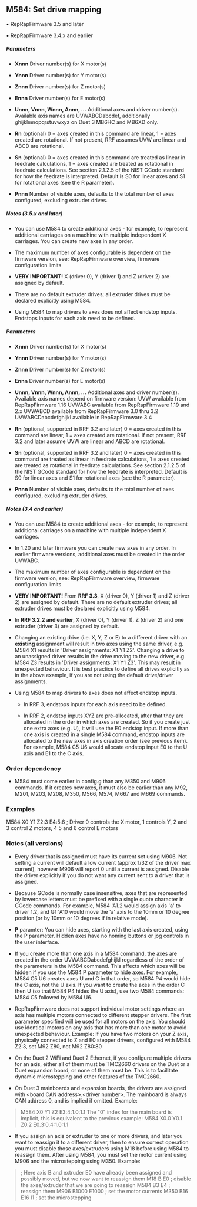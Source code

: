 ## M584: Set drive mapping

• RepRapFirmware 3.5 and later

• RepRapFirmware 3.4.x and earlier

##### Parameters

- **Xnnn** Driver number(s) for X motor(s)

- **Ynnn** Driver number(s) for Y motor(s)

- **Znnn** Driver number(s) for Z motor(s)

- **Ennn** Driver number(s) for E motor(s)

- **Unnn, Vnnn, Wnnn, Annn, ...** Additional axes and driver number(s). Available axis names are UVWABCDabcdef, additionally ghijklmnopqrstuvwxyz on Duet 3 MB6HC and MB6XD only.

- **Rn** (optional) 0 = axes created in this command are linear, 1 = axes created are rotational. If not present, RRF assumes UVW are linear and ABCD are rotational.

- **Sn** (optional) 0 = axes created in this command are treated as linear in feedrate calculations, 1 = axes created are treated as rotational in feedrate calculations. See section 2.1.2.5 of the NIST GCode standard for how the feedrate is interpreted. Default is S0 for linear axes and S1 for rotational axes (see the R parameter).

- **Pnnn** Number of visible axes, defaults to the total number of axes configured, excluding extruder drives.

##### Notes (3.5.x and later)

- You can use M584 to create additional axes - for example, to represent additional carriages on a machine with multiple independent X carriages. You can create new axes in any order.

- The maximum number of axes configurable is dependent on the firmware version, see: RepRapFirmware overview, firmware configuration limits

- **VERY IMPORTANT!** X (driver 0), Y (driver 1) and Z (driver 2) are assigned by default.

- There are no default extruder drives; all extruder drives must be declared explicitly using M584.

- Using M584 to map drivers to axes does not affect endstop inputs. Endstops inputs for each axis need to be defined.

##### Parameters

- **Xnnn** Driver number(s) for X motor(s)

- **Ynnn** Driver number(s) for Y motor(s)

- **Znnn** Driver number(s) for Z motor(s)

- **Ennn** Driver number(s) for E motor(s)

- **Unnn, Vnnn, Wnnn, Annn, ...** Additional axes and driver number(s). Available axis names depend on firmware version: UVW available from RepRapFirmware 1.16 UVWABC available from RepRapFirmware 1.19 and 2.x UVWABCD available from RepRapFirmware 3.0 thru 3.2 UVWABCDabcdefghijkl available in RepRapFirmware 3.4

- **Rn** (optional, supported in RRF 3.2 and later) 0 = axes created in this command are linear, 1 = axes created are rotational. If not present, RRF 3.2 and later assume UVW are linear and ABCD are rotational.

- **Sn** (optional, supported in RRF 3.2 and later) 0 = axes created in this command are treated as linear in feedrate calculations, 1 = axes created are treated as rotational in feedrate calculations. See section 2.1.2.5 of the NIST GCode standard for how the feedrate is interpreted. Default is S0 for linear axes and S1 for rotational axes (see the R parameter).

- **Pnnn** Number of visible axes, defaults to the total number of axes configured, excluding extruder drives.

##### Notes (3.4 and earlier)

- You can use M584 to create additional axes - for example, to represent additional carriages on a machine with multiple independent X carriages.

- In 1.20 and later firmware you can create new axes in any order. In earlier firmware versions, additional axes must be created in the order UVWABC.

- The maximum number of axes configurable is dependent on the firmware version, see: RepRapFirmware overview, firmware configuration limits

- **VERY IMPORTANT!** From **RRF 3.3**, X (driver 0), Y (driver 1) and Z (driver 2) are assigned by default. There are no default extruder drives; all extruder drives must be declared explicitly using M584.

- In **RRF 3.2.2 and earlier**, X (driver 0), Y (driver 1), Z (driver 2) and one extruder (driver 3) are assigned by default.

- Changing an existing drive (i.e. X, Y, Z or E) to a different driver with an **existing** assignment will result in two axes using the same driver, e.g. M584 X1 results in 'Driver assignments: X1 Y1 Z2'. Changing a drive to an unassigned driver results in the drive moving to the new driver, e.g. M584 Z3 results in 'Driver assignments: X1 Y1 Z3'. This may result in unexpected behaviour. It is best practice to define all drives explicitly as in the above example, if you are not using the default drive/driver assignments.

- Using M584 to map drivers to axes does not affect endstop inputs.

  - In RRF 3, endstops inputs for each axis need to be defined.

  - In RRF 2, endstop inputs XYZ are pre-allocated, after that they are allocated in the order in which axes are created. So if you create just one extra axes (e.g. U), it will use the E0 endstop input. If more than one axis is created in a single M584 command, endstop inputs are allocated to the new axes in axis creation order (see previous item). For example, M584 C5 U6 would allocate endstop input E0 to the U axis and E1 to the C axis.

### Order dependency

- M584 must come earlier in config.g than any M350 and M906 commands. If it creates new axes, it must also be earlier than any M92, M201, M203, M208, M350, M566, M574, M667 and M669 commands.

### Examples

M584 X0 Y1 Z2:3 E4:5:6 ; Driver 0 controls the X motor, 1 controls Y, 2 and 3 control Z motors, 4 5 and 6 control E motors

### Notes (all versions)

- Every driver that is assigned must have its current set using M906. Not setting a current will default a low current (approx 1/32 of the driver max current), however M906 will report 0 until a current is assigned. Disable the driver explicitly if you do not want any current sent to a driver that is assigned.

- Because GCode is normally case insensitive, axes that are represented by lowercase letters must be prefixed with a single quote character in GCode commands. For example, M584 'A1.2 would assign axis 'a' to driver 1.2, and G1 'A10 would move the 'a' axis to the 10mm or 10 degree position (or by 10mm or 10 degrees if in relative mode).

- **P** paramter: You can hide axes, starting with the last axis created, using the P parameter. Hidden axes have no homing buttons or jog controls in the user interface.

- If you create more than one axis in a M584 command, the axes are created in the order UVWABCDabcdefghijkl regardless of the order of the parameters in the M584 command. This affects which axes will be hidden if you use the M584 P parameter to hide axes. For example, M584 C5 U6 creates axes U and C in that order, so M584 P4 would hide the C axis, not the U axis. If you want to create the axes in the order C then U (so that M584 P4 hides the U axis), use two M584 commands: M584 C5 followed by M584 U6.

- RepRapFirmware does not support individual motor settings where an axis has multiple motors connected to different stepper drivers. The first parameter specified will be used for all motors on the axis. You should use identical motors on any axis that has more than one motor to avoid unexpected behaviour. Example: If you have two motors on your Z axis, physically connected to Z and E0 stepper drivers, configured with M584 Z2:3, set M92 Z80, not M92 Z80:80

- On the Duet 2 WiFi and Duet 2 Ethernet, if you configure multiple drivers for an axis, either all of them must be TMC2660 drivers on the Duet or a Duet expansion board, or none of them must be. This is to facilitate dynamic microstepping and other features of the TMC2660.

- On Duet 3 mainboards and expansion boards, the drivers are assigned with \<board CAN address\>.\<driver number\>. The mainboard is always CAN address 0, and is implied if omitted. Example:

> M584 X0 Y1 Z2 E3:4:1.0:1.1 The "0" index for the main board is implicit, this is equivalent to the previous example: M584 X0.0 Y0.1 Z0.2 E0.3:0.4:1.0:1.1

- If you assign an axis or extruder to one or more drivers, and later you want to reassign it to a different driver, then to ensure correct operation you must disable those axes/extruders using M18 before using M584 to reassign them. After using M584, you must set the motor current using M906 and the microstepping using M350. Example:

> ; Here axis B and extruder E0 have already been assigned and possibly moved, but we now want to reassign them M18 B E0 ; disable the axes/extruder that we are going to reassign M584 B3 E4 ; reassign them M906 B1000 E1000 ; set the motor currents M350 B16 E16 I1 ; set the microstepping

